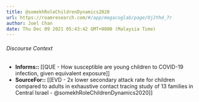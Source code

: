 ```yaml
---
title: @somekhRoleChildrenDynamics2020
url: https://roamresearch.com/#/app/megacoglab/page/OjJYhd_7r
author: Joel Chan
date: Thu Dec 09 2021 05:43:42 GMT+0800 (Malaysia Time)
---
```




###### Discourse Context

- **Informs::** [[QUE - How susceptible are young children to COVID-19 infection, given equivalent exposure]]
- **SourceFor::** [[EVD - 2x lower secondary attack rate for children compared to adults in exhaustive contact tracing study of 13 families in Central Israel - @somekhRoleChildrenDynamics2020]]
